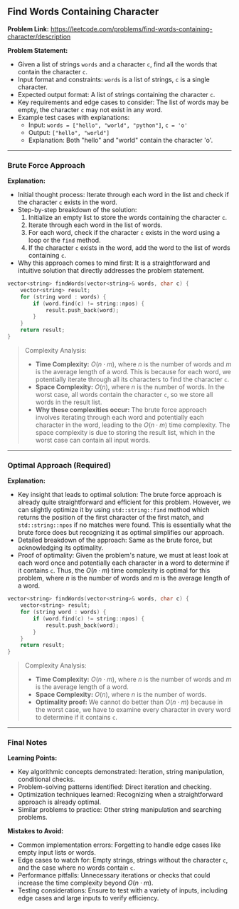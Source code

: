 ## Find Words Containing Character
**Problem Link:** https://leetcode.com/problems/find-words-containing-character/description

**Problem Statement:**
- Given a list of strings `words` and a character `c`, find all the words that contain the character `c`.
- Input format and constraints: `words` is a list of strings, `c` is a single character.
- Expected output format: A list of strings containing the character `c`.
- Key requirements and edge cases to consider: The list of words may be empty, the character `c` may not exist in any word.
- Example test cases with explanations:
  - Input: `words = ["hello", "world", "python"]`, `c = 'o'`
  - Output: `["hello", "world"]`
  - Explanation: Both "hello" and "world" contain the character 'o'.

---

### Brute Force Approach

**Explanation:**
- Initial thought process: Iterate through each word in the list and check if the character `c` exists in the word.
- Step-by-step breakdown of the solution:
  1. Initialize an empty list to store the words containing the character `c`.
  2. Iterate through each word in the list of words.
  3. For each word, check if the character `c` exists in the word using a loop or the `find` method.
  4. If the character `c` exists in the word, add the word to the list of words containing `c`.
- Why this approach comes to mind first: It is a straightforward and intuitive solution that directly addresses the problem statement.

```cpp
vector<string> findWords(vector<string>& words, char c) {
    vector<string> result;
    for (string word : words) {
        if (word.find(c) != string::npos) {
            result.push_back(word);
        }
    }
    return result;
}
```

> Complexity Analysis:
> - **Time Complexity:** $O(n \cdot m)$, where $n$ is the number of words and $m$ is the average length of a word. This is because for each word, we potentially iterate through all its characters to find the character `c`.
> - **Space Complexity:** $O(n)$, where $n$ is the number of words. In the worst case, all words contain the character `c`, so we store all words in the result list.
> - **Why these complexities occur:** The brute force approach involves iterating through each word and potentially each character in the word, leading to the $O(n \cdot m)$ time complexity. The space complexity is due to storing the result list, which in the worst case can contain all input words.

---

### Optimal Approach (Required)

**Explanation:**
- Key insight that leads to optimal solution: The brute force approach is already quite straightforward and efficient for this problem. However, we can slightly optimize it by using `std::string::find` method which returns the position of the first character of the first match, and `std::string::npos` if no matches were found. This is essentially what the brute force does but recognizing it as optimal simplifies our approach.
- Detailed breakdown of the approach: Same as the brute force, but acknowledging its optimality.
- Proof of optimality: Given the problem's nature, we must at least look at each word once and potentially each character in a word to determine if it contains `c`. Thus, the $O(n \cdot m)$ time complexity is optimal for this problem, where $n$ is the number of words and $m$ is the average length of a word.

```cpp
vector<string> findWords(vector<string>& words, char c) {
    vector<string> result;
    for (string word : words) {
        if (word.find(c) != string::npos) {
            result.push_back(word);
        }
    }
    return result;
}
```

> Complexity Analysis:
> - **Time Complexity:** $O(n \cdot m)$, where $n$ is the number of words and $m$ is the average length of a word.
> - **Space Complexity:** $O(n)$, where $n$ is the number of words.
> - **Optimality proof:** We cannot do better than $O(n \cdot m)$ because in the worst case, we have to examine every character in every word to determine if it contains `c`.

---

### Final Notes

**Learning Points:**
- Key algorithmic concepts demonstrated: Iteration, string manipulation, conditional checks.
- Problem-solving patterns identified: Direct iteration and checking.
- Optimization techniques learned: Recognizing when a straightforward approach is already optimal.
- Similar problems to practice: Other string manipulation and searching problems.

**Mistakes to Avoid:**
- Common implementation errors: Forgetting to handle edge cases like empty input lists or words.
- Edge cases to watch for: Empty strings, strings without the character `c`, and the case where no words contain `c`.
- Performance pitfalls: Unnecessary iterations or checks that could increase the time complexity beyond $O(n \cdot m)$.
- Testing considerations: Ensure to test with a variety of inputs, including edge cases and large inputs to verify efficiency.
